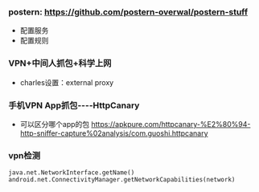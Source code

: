 ### postern:    https://github.com/postern-overwal/postern-stuff
- 配置服务
- 配置规则

### VPN+中间⼈抓包+科学上⽹
- charles设置：external proxy

### ⼿机VPN App抓包----HttpCanary
- 可以区分哪个app的包
https://apkpure.com/httpcanary-%E2%80%94-http-sniffer-capture%02analysis/com.guoshi.httpcanary


### vpn检测
```text
java.net.NetworkInterface.getName()
android.net.ConnectivityManager.getNetworkCapabilities(network)

```